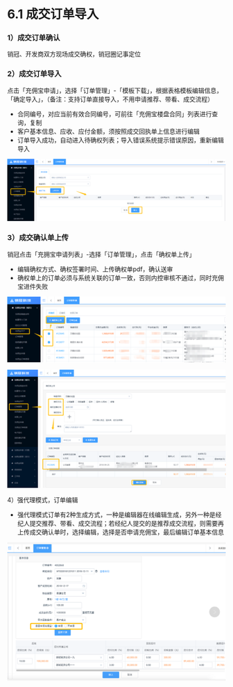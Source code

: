 # 6.1 成交订单导入

### 1）成交订单确认

销冠、开发商双方现场成交确权，销冠圈记事定位

### 2）成交订单导入

点击「充佣宝申请」，选择「订单管理」-「模板下载」，根据表格模板编辑信息，「确定导入」，（备注：支持订单直接导入，不用申请推荐、带看、成交流程）

* 合同编号，对应当前有效合同编号，可前往「充佣宝楼盘合同」列表进行查询，复制
* 客户基本信息、应收、应付金额，须按照成交回执单上信息进行编辑
* 订单导入成功，自动进入待确权列表；导入错误系统提示错误原因，重新编辑导入

![](/assets/import.png订单管理)

### 3）成交确认单上传

销冠点击「充拥宝申请列表」-选择「订单管理」，点击「确权单上传」

* 编辑确权方式、确权签署时间、上传确权单pdf，确认送审
* 确权单上的订单必须与系统关联的订单一致，否则内控审核不通过，同时充佣宝进件失败

![](/assets/import.png订单1)

![](/assets/import.png订单2)

4）强代理模式，订单编辑

* 强代理模式订单有2种生成方式，一种是编辑器在线编辑生成，另外一种是经纪人提交推荐、带看、成交流程；若经纪人提交的是推荐成交流程，则需要再上传成交确认单时，选择编辑，选择是否申请充佣宝，最后编辑订单基本信息

![](/assets/import.png申请2)

